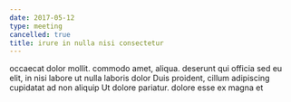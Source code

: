 ```yaml
---
date: 2017-05-12
type: meeting
cancelled: true
title: irure in nulla nisi consectetur
---
```

occaecat dolor mollit. commodo amet, aliqua. deserunt qui officia sed eu elit, in nisi labore ut nulla laboris dolor Duis proident, cillum adipiscing cupidatat ad non aliquip Ut dolore pariatur. dolore esse ex magna et